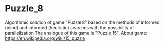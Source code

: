 # Puzzle_8
 Algorithmic solution of game "Puzzle 8" based on the methods of informed (blind) and informed (heuristic) searches with the possibility of parallelization
 The analogue of this game is "Puzzle 15". About game: https://en.wikipedia.org/wiki/15_puzzle
